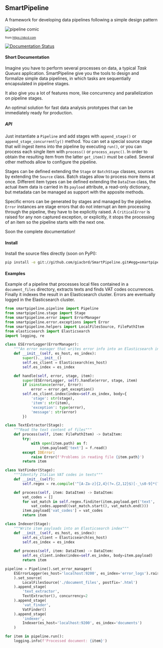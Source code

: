 ## SmartPipeline

A framework for developing data pipelines following a simple design pattern

![pipeline comic](https://imgs.xkcd.com/comics/data_pipeline.png "A pipeline comic")

<sub><sup>from https://xkcd.com</sup></sub>

[![Documentation Status](https://readthedocs.org/projects/smartpipeline/badge/?version=stable)](https://smartpipeline.readthedocs.io/en/stable/?badge=stable)

#### Short Documentation

Imagine you have to perform several processes on data, a typical *Task Queues* application.
SmartPipeline give you the tools to design and formalize simple data pipelines,
in which tasks are sequentially encapsulated in pipeline stages.

It also give you a lot of features more, like concurrency and parallelization on pipeline stages.

An optimal solution for fast data analysis prototypes that can be immediately ready for production.

##### API

Just instantiate a `Pipeline` and add stages with `append_stage()` or `append_stage_concurrently()` method.
You can set a special source stage that will ingest items into the pipeline by executing `run()`,
or you can process each single item with `process()` or `process_async()`.
In order to obtain the resulting item from the latter `get_item()` must be called.
Several other methods allow to configure the pipeline.

Stages can be defined extending the `Stage` or `BatchStage` classes,
sources by extending the `Source` class.
Batch stages allow to process more items at once.
Different item types can be defined extending the `DataItem` class,
the actual itwm data is carried in its `payload` attribute, a read-only dictionary,
but metadata can be managed as support with the apposite methods.

Specific errors can be generated by stages and managed by the pipeline.
`Error` instances are stage errors that do not interrupt an item processing through the pipeline, 
they have to be explicitly raised.
A `CriticalError` is raised for any non captured exception, or explicitly, 
it stops the processing of an item so the pipeline starts with the next one.

Soon the complete documentation!

#### Install

Install the source files directly (soon on PyPI):

```bash
pip install -e git://github.com/giacbrd/SmartPipeline.git#egg=smartpipeline
```

#### Examples

Example of a pipeline that processes local files contained in a `document_files` directory, 
extracts texts and finds VAT codes occurrences.
Finally it indexes the result in an Elasticsearch cluster.
Errors are eventually logged in the Elasticsearch cluster.

```python
from smartpipeline.pipeline import Pipeline
from smartpipeline.stage import Stage
from smartpipeline.error import ErrorManager
from smartpipeline.error.exceptions import Error
from smartpipeline.helpers import LocalFilesSource, FilePathItem
from elasticsearch import Elasticsearch
import logging, re

class ESErrorLogger(ErrorManager):
    """An error manager that writes error info into an Elasticsearch index"""
    def __init__(self, es_host, es_index):
        super().__init__()
        self.es_client = Elasticsearch(es_host)
        self.es_index = es_index

    def handle(self, error, stage, item):
        super(ESErrorLogger, self).handle(error, stage, item)
        if isinstance(error, Error):
            error = error.get_exception()
        self.es_client.index(index=self.es_index, body={
            'stage': str(stage),
            'item': str(item),
            'exception': type(error),
            'message': str(error)
        })

class TextExtractor(Stage):
    """Read the text content of files"""
    def process(self, item: FilePathItem) -> DataItem:
        try:
            with open(item.path) as f:
                item.payload['text'] = f.read()
        except IOError:
            raise Error(f'Problems in reading file {item.path}')    
        return item

class VatFinder(Stage):
    """Identify Italian VAT codes in texts"""
    def __init__(self):
        self.regex = re.compile('^[A-Za-z]{2,4}(?=.{2,12}$)[-_\s0-9]*(?:[a-zA-Z][-_\s0-9]*){0,2}$')

    def process(self, item: DataItem) -> DataItem:
        vat_codes = []
        for vat_match in self.regex.finditer(item.payload.get('text', '')):
            vat_codes.append((vat_match.start(), vat_match.end()))
        item.payload['vat_codes'] = vat_codes    
        return item

class Indexer(Stage):
    """Write item payloads into an Elasticsearch index"""
    def __init__(self, es_host, es_index):
        self.es_client = Elasticsearch(es_host)
        self.es_index = es_index
    
    def process(self, item: DataItem) -> DataItem:
        self.es_client.index(index=self.es_index, body=item.payload)
        return item

pipeline = Pipeline().set_error_manager(
    ESErrorLogger(es_host='localhost:9200', es_index='error_logs').raise_on_critical_error()
    ).set_source(
        LocalFilesSource('./document_files', postfix='.html')
    ).append_stage(
        'text_extractor', 
        TextExtractor(), concurrency=2
    ).append_stage(
        'vat_finder', 
        VatFinder()
    ).append_stage(
        'indexer', 
        Indexer(es_host='localhost:9200', es_index='documents')
    )

for item in pipeline.run():
    logging.info(f'Processed document: {item}')
```